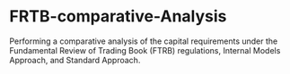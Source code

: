 # FRTB-comparative-Analysis
Performing a comparative analysis of the capital requirements under the Fundamental Review of Trading Book (FTRB) regulations, Internal Models Approach, and Standard Approach.
